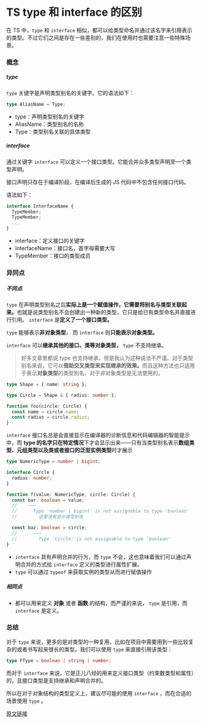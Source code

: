 # TS type 和 interface 的区别

在 TS 中，`type` 和 `interface` 相似，都可以给类型命名并通过该名字来引用表示的类型。不过它们之间是存在一些差别的，我们在使用时也需要注意一些特殊场景。

### 概念

##### type

`type` 关键字是声明类型别名的关键字。它的语法如下：

```ts
type AliasName = Type;
```

- type：声明类型别名的关键字
- AliasName：类型别名的名称
- Type：类型别名关联的具体类型

##### interface

通过关键字 `interface` 可以定义一个接口类型。它能合并众多类型声明至一个类型声明。

接口声明只存在于编译阶段，在编译后生成的 JS 代码中不包含任何接口代码。

语法如下：

```ts
interface InterfaceName {
  TypeMember;
  TypeMember;
  ...
}
```

- interface：定义接口的关键字
- InterfaceName：接口名，首字母需要大写
- TypeMember：接口的类型成员

### 异同点

##### 不同点

`type` 在声明类型别名之后<b>实际上是一个赋值操作，它需要将别名与类型关联起来。</b>也就是说类型别名不会创建出一种新的类型，它只是给已有类型命名并直接进行引用。 `interface` 是<b>定义了一个接口类型。</b>

`type` 能够表示<b>非对象类型</b>， 而 `interface` 则<b>只能表示对象类型。</b>

`interface` 可以<b>继承其他的接口、类等对象类型，</b> `type` 不支持继承。

> 好多文章里都说 type 也支持继承，但是我认为这种说法不严谨。对于类型别名来说，它可以<b>借助交叉类型来实现继承的效果。</b>而且这种方法也只适用于表示<b>对象类型</b>的类型别名，对于非对象类型是无法使用的。

```ts
type Shape = { name: string };

type Circle = Shape & { radius: number };

function foo(circle: Circle) {
  const name = circle.name;
  const radius = circle.radius;
}
```

`interface` 接口名总是会直接显示在编译器的诊断信息和代码编辑器的智能提示中，而 <b>type 的名字只在特定情况</b>下才会显示出来——只有当类型别名表示<b>数组类型、元组类型以及类或者接口的泛型实例类型</b>时才展示

```ts
type NumericType = number | bigint;

interface Circle {
  radius: number;
}

function f(value: NumericType, circle: Circle) {
  const bar: boolean = value;
  //    ~~~
  // 	  Type 'number | bigint' is not assignable to type 'boolean'
  // 		这里没有显示类型别名

  const baz: boolean = circle;
  // 	  ~~~
  // 		Type 'Circle' is not assignable to type 'boolean'
}
```

- `interface` 具有声明合并的行为，而 `type` 不会，这也意味着我们可以通过声明合并的方式给 `interface` 定义的类型进行属性扩展。
- `type` 可以通过 `typeof` 来获取实例的类型从而进行赋值操作

##### 相同点

- 都可以用来定义 <b>对象</b> 或者 <b>函数</b> 的结构，而严谨的来说， `type` 是引用，而 `interface` 是定义。

### 总结

对于 `type` 来说，更多的是对类型的一种复用，比如在项目中需要用到一些比较复杂的或者书写起来很长的类型。我们可以使用 `type` 来直接引用该类型：

```ts
type FType = boolean | string | number;
```

而对于 `interface` 来说，它是正儿八经的用来定义接口类型（约束数类型和属性）的，且接口类型是支持继承和声明合并的。

所以在对于对象结构的类型定义上，建议尽可能的使用 `interface` ，而在合适的场景使用 `type` 。

[原文链接](https://blog.csdn.net/qq_42345237/article/details/124895617)
